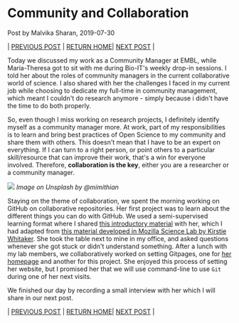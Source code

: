 # Community and Collaboration 

Post by Malvika Sharan, 2019-07-30

| [PREVIOUS POST](./2019-07-17-introduction.md) | [RETURN HOME](https://malvikasharan.github.io/EMBL-Women-2019/)| [NEXT POST](./2019-07-31-matheli-interview.md) |

Today we discussed my work as a Community Manager at EMBL, while Maria-Theresa got to sit with me during Bio-IT's weekly drop-in sessions. I told her about the roles of community managers in the current collaborative world of science. I also shared with her the challenges I faced in my current job while choosing to dedicate my full-time in community management, which meant I couldn't do research anymore - simply because i didn't have the time to do both properly. 

So, even though I miss working on research projects, I definitely identify myself as a community manager more. At work, part of my responsibilities is to learn and bring best practices of Open Science to my community and share them with others. This doesn't mean that I have to be an expert on everything. If I can turn to a right person, or point others to a particular skill/resource that can improve their work, that's a win for everyone involved. Therefore, **collaboration is the key**, either you are a researcher or a community manager.

![](https://images.unsplash.com/photo-1531537571171-a707bf2683da?ixlib=rb-1.2.1&ixid=eyJhcHBfaWQiOjEyMDd9&auto=format&fit=crop&w=3067&q=80)
*Image on Unsplash by @mimithian*

Staying on the theme of collaboration, we spent the morning working on GitHub on collaborative repositories. Her first project was to learn about the different things you can do with GitHub. We used a semi-supervised learning format where I shared [this introductory material](https://github.com/malvikasharan/developing_collaborative_document) with her, which I had adapted from [this material developed in Mozilla Science Lab by Kirstie Whitaker](https://kirstiejane.github.io/friendly-github-intro/). She took the table next to mine in my office, and asked questions whenever she got stuck or didn't understand something. After a lunch with my lab members, we collaboratively worked on setting Gitpages, one for [her homepage](https://matheli.github.io/Matheli/) and another for this project. She enjoyed this process of setting her website, but I promised her that we will use command-line to use `Git` during one of her next visits. 

We finished our day by recording a small interview with her which I will share in our next post.

| [PREVIOUS POST](./2019-07-17-introduction.md) | [RETURN HOME](https://malvikasharan.github.io/EMBL-Women-2019/)| [NEXT POST](./2019-07-31-matheli-interview.md) |
